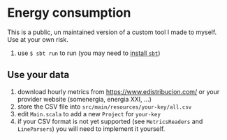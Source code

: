 # Energy consumption

This is a public, un maintained version of a custom tool I made to myself. Use at your own risk.

1. use `$ sbt run` to run (you may need to [install `sbt`](https://www.scala-sbt.org/1.x/docs/Setup.html))

## Use your data

1. download hourly metrics from https://www.edistribucion.com/ or your provider website (somenergia, energia XXI, ...)
2. store the CSV file into `src/main/resources/your-key/all.csv`
3. edit `Main.scala` to add a new `Project` for `your-key`
  1. if your CSV format is not yet supported (see `MetricsReaders` and `LineParsers`) you will need to implement it yourself.